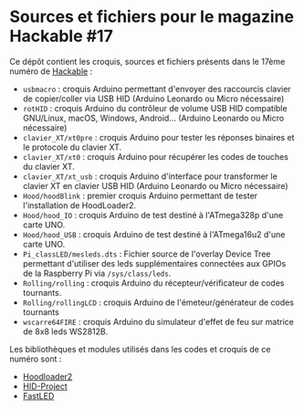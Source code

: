 Sources et fichiers pour le magazine Hackable #17
=================================================

Ce dépôt contient les croquis, sources et fichiers présents dans le 17ème numéro de [Hackable](http://www.hackable.fr/) :

* `usbmacro` : croquis Arduino permettant d'envoyer des raccourcis clavier de copier/coller via USB HID (Arduino Leonardo ou Micro nécessaire)
* `rotHID` : croquis Arduino du contrôleur de volume USB HID compatible GNU/Linux, macOS, Windows, Android... (Arduino Leonardo ou Micro nécessaire)
* `clavier_XT/xt0pre` : croquis Arduino pour tester les réponses binaires et le protocole du clavier XT.
* `clavier_XT/xt0` : croquis Arduino pour récupérer les codes de touches du clavier XT.
* `clavier_XT/xt_usb` : croquis Arduino d'interface pour transformer le clavier XT en clavier USB HID (Arduino Leonardo ou Micro nécessaire)
* `Hood/hoodBlink` : premier croquis Arduino permettant de tester l'installation de HoodLoader2.
* `Hood/hood_IO` : croquis Arduino de test destiné à l'ATmega328p d'une carte UNO.
* `Hood/hood_USB` : croquis Arduino de test destiné à l'ATmega16u2 d'une carte UNO.
* `Pi_classLED/mesleds.dts` : Fichier source de l'overlay Device Tree permettant d'utiliser des leds supplémentaires connectées aux GPIOs de la Raspberry Pi via `/sys/class/leds`.
* `Rolling/rolling` : croquis Arduino du récepteur/vérificateur de codes tournants.
* `Rolling/rollingLCD` : croquis Arduino de l'émeteur/générateur de codes tournants
* `wscarre64FIRE` : croquis Arduino du simulateur d'effet de feu sur matrice de 8x8 leds WS2812B.

Les bibliothèques et modules utilisés dans les codes et croquis de ce numéro sont :

* [Hoodloader2](https://github.com/NicoHood/HoodLoader2)
* [HID-Project](https://github.com/NicoHood/HID)
* [FastLED](https://github.com/FastLED/FastLED)

